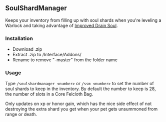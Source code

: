 ## SoulShardManager

Keeps your inventory from filling up with soul shards when you're leveling a Warlock and taking advantage of [Improved Drain Soul](http://db.vanillagaming.org/?spell=18372). 

### Installation
* Download .zip
* Extract .zip to /Interface/Addons/
* Rename to remove "-master" from the folder name

### Usage
Type `/soulshardmanager <number>` or `/ssm <number>` to set the number of soul shards to keep in the inventory. By default the number to keep is 28, the number of slots in a Core Felcloth Bag.

Only updates on xp or honor gain, which has the nice side effect of not destroying the extra shard you get when your pet gets unsummoned from range or death.